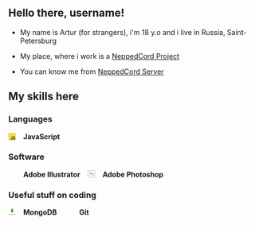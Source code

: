 ## Hello there, username!<br> 
- My name is Artur (for strangers), i'm 18 y.o and i live in Russia, Saint-Petersburg<br>
- My place, where i work is a [NeppedCord Project](https://github.com/neppedcord)<br>

- You can know me from [NeppedCord Server](https://nepnep.cc/discord)

## My skills here
   
### Languages
<div style="display: flex; align-items: center;">
  <img src="https://raw.githubusercontent.com/devicons/devicon/master/icons/javascript/javascript-original.svg" width="15" height="15" style="margin-right: 15px;">
  <span style="display: inline-flex; align-items: center;"><strong>JavaScript</strong></span>
</div>
   
### Software 
<div style="display: flex; align-items: right;">
  <img src="https://www.vectorlogo.zone/logos/adobe_illustrator/adobe_illustrator-icon.svg" width="15" height="15" style="margin-right: 10px;">
  <span style="display: inline-flex; align-items: center; margin-left: 5px;"><strong>Adobe Illustrator</strong></span>
  <img src="https://raw.githubusercontent.com/devicons/devicon/master/icons/photoshop/photoshop-line.svg" width="15" height="15" style="margin-left: 15px; margin-right: 15px;">
  <span style="display: inline-flex; align-items: center;"><strong>Adobe Photoshop</strong></span>
</div>

### Useful stuff on coding 
<div style="display: flex; align-items: right;">
  <img src="https://raw.githubusercontent.com/devicons/devicon/master/icons/mongodb/mongodb-original-wordmark.svg" width="15" height="15" style="margin-right: 10px;">
  <span style="display: inline-flex; align-items: center; margin-left: 5px;"><strong>MongoDB</strong></span>
  <img src="https://www.vectorlogo.zone/logos/git-scm/git-scm-icon.svg" width="15" height="15" style="margin-left: 15px; margin-right: 15px;">
<span style="display: inline-flex; align-items: center;"><strong>Git</strong></span>
</div>
